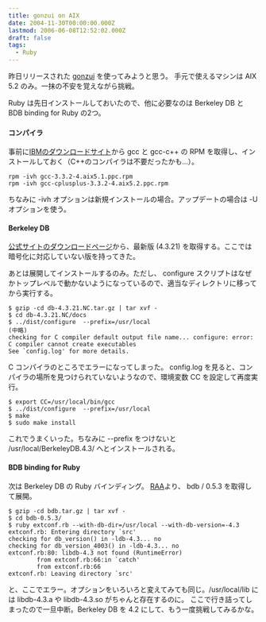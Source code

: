 ```yaml
---
title: gonzui on AIX
date: 2004-11-30T00:00:00.000Z
lastmod: 2006-06-08T12:52:02.000Z
draft: false
tags:
  - Ruby
---
```


昨日リリースされた [gonzui](http://namazu.org/~satoru/gonzui/) を使ってみようと思う。 手元で使えるマシンは AIX 5.2 のみ。一抹の不安を覚えながら挑戦。

Ruby は先日インストールしておいたので、他に必要なのは Berkeley DB と BDB binding for Ruby の2つ。

#### コンパイラ

事前に[IBMのダウンロードサイト](http://www-1.ibm.com/servers/aix/products/aixos/linux/ezinstall.html)から gcc と gcc-c++ の RPM を取得し、インストールしておく（C++のコンパイラは不要だったかも…）。

```
rpm -ivh gcc-3.3.2-4.aix5.1.ppc.rpm
rpm -ivh gcc-cplusplus-3.3.2-4.aix5.2.ppc.rpm
```

ちなみに -ivh オプションは新規インストールの場合。アップデートの場合は -U オプションを使う。

#### Berkeley DB

[公式サイトのダウンロードページ](http://www.sleepycat.com/download/db/index.shtml)から、最新版 (4.3.21) を取得する。ここでは暗号化に対応していない版を持ってきた。

あとは展開してインストールするのみ。ただし、 configure スクリプトはなぜかトップレベルで動かないようになっているので、適当なディレクトリに移ってから実行する。

```
$ gzip -cd db-4.3.21.NC.tar.gz | tar xvf -
$ cd db-4.3.21.NC/docs
$ ../dist/configure  --prefix=/usr/local
(中略)
checking for C compiler default output file name... configure: error: C compiler cannot create executables
See `config.log' for more details.
```

C コンパイラのところでエラーになってしまった。 config.log を見ると、コンパイラの場所を見つけられていないようなので、環境変数 CC を設定して再度実行。

```
$ export CC=/usr/local/bin/gcc
$ ../dist/configure  --prefix=/usr/local
$ make
$ sudo make install
```

これでうまくいった。ちなみに --prefix をつけないと /usr/local/BerkeleyDB.4.3/ へとインストールされる。

#### BDB binding for Ruby

次は Berkeley DB の Ruby バインディング。 [RAA](http://raa.ruby-lang.org/project/bdb)より、 bdb / 0.5.3 を取得して展開。

```
$ gzip -cd bdb.tar.gz | tar xvf -
$ cd bdb-0.5.3/
$ ruby extconf.rb --with-db-dir=/usr/local --with-db-version=-4.3
extconf.rb: Entering directory `src'
checking for db_version() in -ldb-4.3... no
checking for db_version_4003() in -ldb-4.3... no
extconf.rb:80: libdb-4.3 not found (RuntimeError)
        from extconf.rb:66:in `catch'
        from extconf.rb:66
extconf.rb: Leaving directory `src'
```

と、ここでエラー。オプションをいろいろと変えてみても同じ。/usr/local/lib には libdb-4.3.a や libdb-4.3.so がちゃんと存在するのに。 ここで行き詰ってしまったので一旦中断。Berkeley DB を 4.2 にして、もう一度挑戦してみるかな。
